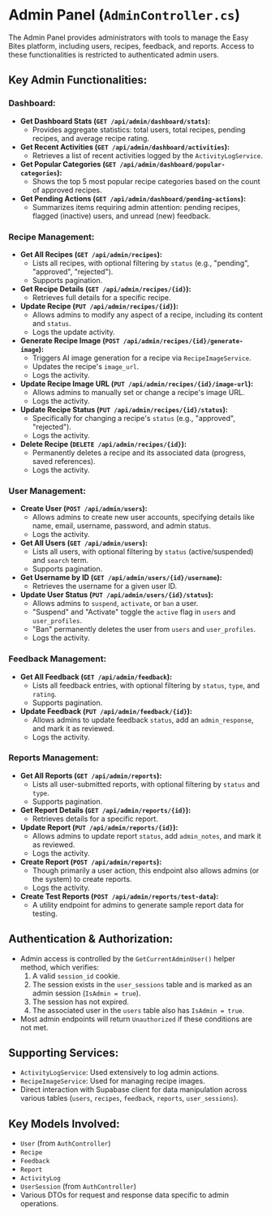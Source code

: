 # Admin Panel (`AdminController.cs`)

The Admin Panel provides administrators with tools to manage the Easy Bites platform, including users, recipes, feedback, and reports. Access to these functionalities is restricted to authenticated admin users.

## Key Admin Functionalities:

### Dashboard:

*   **Get Dashboard Stats (`GET /api/admin/dashboard/stats`):**
    *   Provides aggregate statistics: total users, total recipes, pending recipes, and average recipe rating.
*   **Get Recent Activities (`GET /api/admin/dashboard/activities`):**
    *   Retrieves a list of recent activities logged by the `ActivityLogService`.
*   **Get Popular Categories (`GET /api/admin/dashboard/popular-categories`):**
    *   Shows the top 5 most popular recipe categories based on the count of approved recipes.
*   **Get Pending Actions (`GET /api/admin/dashboard/pending-actions`):**
    *   Summarizes items requiring admin attention: pending recipes, flagged (inactive) users, and unread (new) feedback.

### Recipe Management:

*   **Get All Recipes (`GET /api/admin/recipes`):**
    *   Lists all recipes, with optional filtering by `status` (e.g., "pending", "approved", "rejected").
    *   Supports pagination.
*   **Get Recipe Details (`GET /api/admin/recipes/{id}`):**
    *   Retrieves full details for a specific recipe.
*   **Update Recipe (`PUT /api/admin/recipes/{id}`):**
    *   Allows admins to modify any aspect of a recipe, including its content and `status`.
    *   Logs the update activity.
*   **Generate Recipe Image (`POST /api/admin/recipes/{id}/generate-image`):**
    *   Triggers AI image generation for a recipe via `RecipeImageService`.
    *   Updates the recipe's `image_url`.
    *   Logs the activity.
*   **Update Recipe Image URL (`PUT /api/admin/recipes/{id}/image-url`):**
    *   Allows admins to manually set or change a recipe's image URL.
    *   Logs the activity.
*   **Update Recipe Status (`PUT /api/admin/recipes/{id}/status`):**
    *   Specifically for changing a recipe's `status` (e.g., "approved", "rejected").
    *   Logs the activity.
*   **Delete Recipe (`DELETE /api/admin/recipes/{id}`):**
    *   Permanently deletes a recipe and its associated data (progress, saved references).
    *   Logs the activity.

### User Management:

*   **Create User (`POST /api/admin/users`):**
    *   Allows admins to create new user accounts, specifying details like name, email, username, password, and admin status.
    *   Logs the activity.
*   **Get All Users (`GET /api/admin/users`):**
    *   Lists all users, with optional filtering by `status` (active/suspended) and `search` term.
    *   Supports pagination.
*   **Get Username by ID (`GET /api/admin/users/{id}/username`):**
    *   Retrieves the username for a given user ID.
*   **Update User Status (`PUT /api/admin/users/{id}/status`):**
    *   Allows admins to `suspend`, `activate`, or `ban` a user.
    *   "Suspend" and "Activate" toggle the `active` flag in `users` and `user_profiles`.
    *   "Ban" permanently deletes the user from `users` and `user_profiles`.
    *   Logs the activity.

### Feedback Management:

*   **Get All Feedback (`GET /api/admin/feedback`):**
    *   Lists all feedback entries, with optional filtering by `status`, `type`, and `rating`.
    *   Supports pagination.
*   **Update Feedback (`PUT /api/admin/feedback/{id}`):**
    *   Allows admins to update feedback `status`, add an `admin_response`, and mark it as reviewed.
    *   Logs the activity.

### Reports Management:

*   **Get All Reports (`GET /api/admin/reports`):**
    *   Lists all user-submitted reports, with optional filtering by `status` and `type`.
    *   Supports pagination.
*   **Get Report Details (`GET /api/admin/reports/{id}`):**
    *   Retrieves details for a specific report.
*   **Update Report (`PUT /api/admin/reports/{id}`):**
    *   Allows admins to update report `status`, add `admin_notes`, and mark it as reviewed.
    *   Logs the activity.
*   **Create Report (`POST /api/admin/reports`):**
    *   Though primarily a user action, this endpoint also allows admins (or the system) to create reports.
    *   Logs the activity.
*   **Create Test Reports (`POST /api/admin/reports/test-data`):**
    *   A utility endpoint for admins to generate sample report data for testing.

## Authentication & Authorization:

*   Admin access is controlled by the `GetCurrentAdminUser()` helper method, which verifies:
    1.  A valid `session_id` cookie.
    2.  The session exists in the `user_sessions` table and is marked as an admin session (`IsAdmin = true`).
    3.  The session has not expired.
    4.  The associated user in the `users` table also has `IsAdmin = true`.
*   Most admin endpoints will return `Unauthorized` if these conditions are not met.

## Supporting Services:

*   `ActivityLogService`: Used extensively to log admin actions.
*   `RecipeImageService`: Used for managing recipe images.
*   Direct interaction with Supabase client for data manipulation across various tables (`users`, `recipes`, `feedback`, `reports`, `user_sessions`).

## Key Models Involved:

*   `User` (from `AuthController`)
*   `Recipe`
*   `Feedback`
*   `Report`
*   `ActivityLog`
*   `UserSession` (from `AuthController`)
*   Various DTOs for request and response data specific to admin operations.
